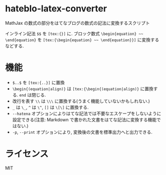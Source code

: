 # hateblo-latex-converter

MathJax の数式の部分をはてなブログの数式の記法に変換するスクリプト

インライン記法 `$$` を `[tex:{}]` に. ブロック数式 `\begin{equation} ~~ \end{equation}` を `[tex:{\begin{equation} ~~ \end{equation}}]` に変換するなどする.

# 機能

* `$..$` を `[tex:{..}]` に置換
* `\begin{(equation|align)}` は `[tex:{\begin{(equation|align)}` に置換する. `end` は閉じる.
* 改行を表す `\\` は `\\\` に置換する(うまく機能していないかもしれない.)
* `_` は `\_`, `^` は `\^`, `[]` は `\[\]` に置換する.
* `--hatena` オプションによりはてな記法では不要なエスケープをしないように設定できる(注意: Markdown で書かれた文書をはてな記法に変換する機能ではない.)
* `-p`, `--print` オプションにより, 変換後の文書を標準出力へと出力できる.

# ライセンス

MIT
